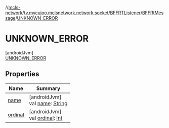 //[mcls-network](../../../../../index.md)/[tv.mycujoo.mclsnetwork.network.socket](../../../index.md)/[BFFRTListener](../../index.md)/[BFFRtMessage](../index.md)/[UNKNOWN_ERROR](index.md)

# UNKNOWN_ERROR

[androidJvm]\
[UNKNOWN_ERROR](index.md)

## Properties

| Name | Summary |
|---|---|
| [name](../-d-e-b-u-g/index.md#-372974862%2FProperties%2F234995373) | [androidJvm]<br>val [name](../-d-e-b-u-g/index.md#-372974862%2FProperties%2F234995373): [String](https://kotlinlang.org/api/latest/jvm/stdlib/kotlin/-string/index.html) |
| [ordinal](../-d-e-b-u-g/index.md#-739389684%2FProperties%2F234995373) | [androidJvm]<br>val [ordinal](../-d-e-b-u-g/index.md#-739389684%2FProperties%2F234995373): [Int](https://kotlinlang.org/api/latest/jvm/stdlib/kotlin/-int/index.html) |
